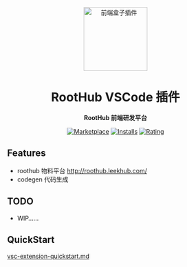 <div align="center">
<img src="https://avatars.githubusercontent.com/u/76474279?s=200&v=4" alt="前端盒子插件" width="148"/>

# RootHub VSCode 插件

**RootHub 前端研发平台**

[![Marketplace](https://img.shields.io/visual-studio-marketplace/v/giscafer.roothub.svg?label=Marketplace&style=for-the-badge&logo=visual-studio-code)](https://marketplace.visualstudio.com/items?itemName=giscafer.roothub)
[![Installs](https://img.shields.io/visual-studio-marketplace/i/giscafer.roothub.svg?style=for-the-badge)](https://marketplace.visualstudio.com/items?itemName=giscafer.roothub)
[![Rating](https://img.shields.io/visual-studio-marketplace/stars/giscafer.roothub.svg?style=for-the-badge)](https://marketplace.visualstudio.com/items?itemName=giscafer.roothub)

</div>

## Features

- roothub 物料平台 http://roothub.leekhub.com/
- codegen 代码生成

## TODO

- WIP……

## QuickStart

[vsc-extension-quickstart.md](./vsc-extension-quickstart.md)
